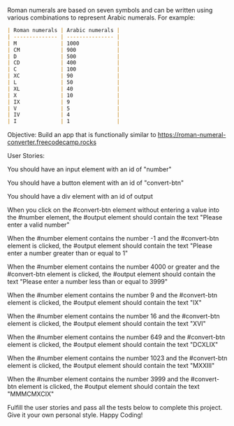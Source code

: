 Roman numerals are based on seven symbols and can be written using various combinations to represent Arabic numerals. For example:

```markdown
| Roman numerals | Arabic numerals |
| -------------- | --------------- |
| M              | 1000            |
| CM             | 900             |
| D              | 500             |
| CD             | 400             |
| C              | 100             |
| XC             | 90              |
| L              | 50              |
| XL             | 40              |
| X              | 10              |
| IX             | 9               |
| V              | 5               |
| IV             | 4               |
| I              | 1               |
```

          
Objective: Build an app that is functionally similar to https://roman-numeral-converter.freecodecamp.rocks

User Stories:

You should have an input element with an id of "number"

You should have a button element with an id of "convert-btn"

You should have a div element with an id of output

When you click on the #convert-btn element without entering a value into the #number element, the #output element should contain the text "Please enter a valid number"

When the #number element contains the number -1 and the #convert-btn element is clicked, the #output element should contain the text "Please enter a number greater than or equal to 1"

When the #number element contains the number 4000 or greater and the #convert-btn element is clicked, the #output element should contain the text "Please enter a number less than or equal to 3999"

When the #number element contains the number 9 and the #convert-btn element is clicked, the #output element should contain the text "IX"

When the #number element contains the number 16 and the #convert-btn element is clicked, the #output element should contain the text "XVI"

When the #number element contains the number 649 and the #convert-btn element is clicked, the #output element should contain the text "DCXLIX"

When the #number element contains the number 1023 and the #convert-btn element is clicked, the #output element should contain the text "MXXIII"

When the #number element contains the number 3999 and the #convert-btn element is clicked, the #output element should contain the text "MMMCMXCIX"

Fulfill the user stories and pass all the tests below to complete this project. Give it your own personal style. Happy Coding!
